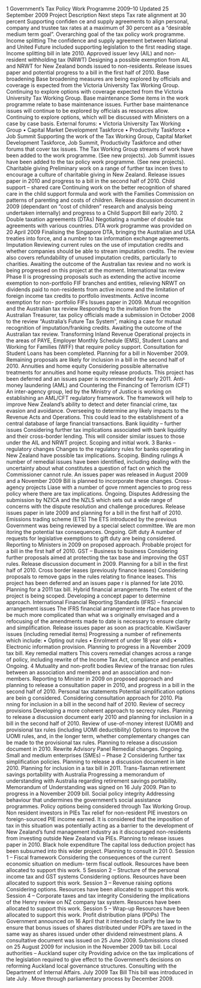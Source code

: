 1 Government’s Tax Policy Work Programme 2009–10 Updated 25 September 2009 Project Description Next steps Tax rate alignment at 30 percent Supporting confiden ce and supply agreements to align personal, company and trustee tax rates at a maximum of 30 percent as a “desirable medium term goal”. Overarching goal of the tax policy work programme. Income splitting The confidence and supply agreement between National and United Future included supporting legislation to the first reading stage. Income splitting bill in late 2010. Approved issuer levy (AIL) and non- resident withholding tax (NRWT) Designing a possible exemption from AIL and NRWT for New Zealand bonds issued to non-residents. Release issues paper and potential progress to a bill in the first half of 2010. Base broadening Base broadening measures are being explored by officials and coverage is expected from the Victoria University Tax Working Group. Continuing to explore options with coverage expected from the Victoria University Tax Working Group. Base maintenance Some items in the work programme relate to base maintenance issues. Further base maintenance issues will continue to be explored by officials as resources allow. Continuing to explore options, which will be discussed with Ministers on a case by case basis. External forums: • Victoria University Tax Working Group • Capital Market Development Taskforce • Productivity Taskforce • Job Summit Supporting the work of the Tax Working Group, Capital Market Development Taskforce, Job Summit, Productivity Taskforce and other forums that cover tax issues. The Tax Working Group streams of work have been added to the work programme. (See new projects). Job Summit issues have been added to the tax policy work programme. (See new projects). Charitable giving Preliminary work on a range of further tax incen tives to encourage a culture of charitable giving in New Zealand. Release issues paper in 2010 and progress to a bill in the second half of 2010. Child support – shared care Continuing work on the better recognition of shared care in the child support formula and work with the Families Commission on patterns of parenting and costs of children. Release discussion document in 2009 (dependant on “cost of children” research and analysis being undertaken internally) and progress to a Child Support Bill early 2010. 2 Double taxation agreements (DTAs) Negotiating a number of double tax agreements with various countries. DTA work programme was provided on 20 April 2009 Finalising the Singapore DTA, bringing the Australian and USA treaties into force, and a number to tax information exchange agreements. Imputation Reviewing current rules on the use of imputation credits and whether companies should be able to stream imputation credits. The review also covers refundability of unused imputation credits, particularly to charities. Awaiting the outcome of the Australian tax review and no work is being progressed on this project at the moment. International tax review Phase II is progressing proposals such as extending the active income exemption to non-portfolio FIF branches and entities, relieving NRWT on dividends paid to non-residents from active income and the limitation of foreign income tax credits to portfolio investments. Active income exemption for non- portfolio FIFs Issues paper in 2009. Mutual recognition and the Australian tax review Responding to the invitation from the Australian Treasurer, tax policy officials made a submission in October 2008 to the review “Australia’s Future Tax System”, making a case for mutual recognition of imputation/franking credits. Awaiting the outcome of the Australian tax review. Transforming Inland Revenue Operational projects in the areas of PAYE, Employer Monthly Schedule (EMS), Student Loans and Working for Families (WFF) that require policy support. Consultation for Student Loans has been completed. Planning for a bill in November 2009. Remaining proposals are likely for inclusion in a bill in the second half of 2010. Annuities and home equity Considering possible alternative treatments for annuities and home equity release products. This project has been deferred and an issues paper is recommended for early 2011. Anti-money laundering (AML) and Countering the Financing of Terrorism (CFT) An inter-agency group, led by the Ministry of Justice is working on establishing an AML/CFT regulatory framework. The framework will help to improve New Zealand’s ability to detect and deter financial crime, tax evasion and avoidance. Overseeing to determine any likely impacts to the Revenue Acts and Operations. This could lead to the establishment of a central database of large financial transactions. Bank liquidity – further issues Considering further tax implications associated with bank liquidity and their cross-border lending. This will consider similar issues to those under the AIL and NRWT project. Scoping and initial work. 3 Banks – regulatory changes Changes to the regulatory rules for banks operating in New Zealand have possible tax implications. Scoping. Binding rulings A number of remedial issues have been identified, including dealing with the uncertainty about what constitutes a question of fact on which the Commissioner cannot rule. An issues paper was released in August 2009 and a November 2009 Bill is planned to incorporate these changes. Cross-agency projects Liase with a number of gove rnment agencies to prog ress policy where there are tax implications. Ongoing. Disputes Addressing the submission by NZICA and the NZLS which sets out a wide range of concerns with the dispute resolution and challenge procedures. Release issues paper in late 2009 and planning for a bill in the first half of 2010. Emissions trading scheme (ETS) The ETS introduced by the previous Government was being reviewed by a special select committee. We are mon itoring the potential tax consequences. Ongoing. Gift duty A number of requests for legislative exemptions to gift duty are being considered. Reporting to Ministers in 2009 on proposed approach. Probable project for a bill in the first half of 2010. GST – Business to business Considering further proposals aimed at protecting the tax base and improving the GST rules. Release discussion document in 2009. Planning for a bill in the first half of 2010. Cross border leases (previously finance leases) Considering proposals to remove gaps in the rules relating to finance leases. This project has been deferred and an issues pape r is planned for late 2010. Planning for a 2011 tax bill. Hybrid financial arrangements The extent of the project is being scoped. Developing a concept paper to determine approach. International Financial Reporting Standards (IFRS) – financial arrangement issues The IFRS financial arrangement inte rface has proven to be much more complicated than what wa s originally envisaged and a refocusing of the amendments made to date is necessary to ensure clarity and simplification. Release issues paper as soon as practicable. KiwiSaver issues (including remedial items) Progressing a number of refinements which include: • Opting out rules • Enrolment of under 18 year olds • Electronic information provision. Planning to progress in a November 2009 tax bill. Key remedial matters This covers remedial changes across a range of policy, including rewrite of the Income Tax Act, compliance and penalties. Ongoing. 4 Mutuality and non-profit bodies Review of the transac tion rules between an association and members and an association and non-members. Reporting to Minister in 2009 on proposed approach and planning to release a consultation paper in 2010, and progress in a bill in the second half of 2010. Personal tax statements Potential simplification options are bein g considered. Considering consultation approach for 2010. Pla nning for inclusion in a bill in the second half of 2010. Review of secrecy provisions Developing a more coherent approach to secrecy rules. Planning to release a discussion document early 2010 and planning for inclusion in a bill in the second half of 2010. Review of use-of-money interest (UOMI) and provisional tax rules (including UOMI deductibility) Options to improve the UOMI rules, and, in the longer term, whether complementary changes can be made to the provisional tax rules. Planning to release a discussion document in 2010. Rewrite Advisory Panel Remedial changes. Ongoing. Small and medium enterprises (SMEs) – Phase 2 Considering further tax simplification policies. Planning to release a discussion document in late 2010. Planning for inclusion in a tax bill in 2011. Trans-Tasman retirement savings portability with Australia Progressing a memorandum of understanding with Australia regarding retirement savings portability. Memorandum of Understanding was signed on 16 July 2009. Plan to progress in a November 2009 bill. Social policy integrity Addressing behaviour that undermines the government’s social assistance programmes. Policy options being considered through Tax Working Group. Non resident investors in PIEs Tax relief for non-resident PIE investors on foreign-sourced PIE income earned. It is considered that the imposition of tax in this situation was potentially acting as a barrier to the development of New Zealand’s fund management industry as it discouraged non-residents from investing outside New Zealand via PIEs. Planning to release issues paper in 2010. Black hole expenditure The capital loss deduction project has been subsumed into this wider project. Planning to consult in 201 0. Session 1 – Fiscal framework Considering the consequences of the current economic situation on medium- term fiscal outlook. Resources have been allocated to support this work. 5 Session 2 – Structure of the personal income tax and GST systems Considering options. Resources have been allocated to support this work. Session 3 – Revenue raising options Considering options. Resources have been allocated to support this work. Session 4 – Corporate taxes and tax integrity Considering the implications of the Henry review on NZ company tax system. Resources have been allocated to support this work. Session 5 – Wrap-up Resources have been allocated to support this work. Profit distribution plans (PDPs) The Government announced on 16 April that it intended to clarify the law to ensure that bonus issues of shares distributed under PDPs are taxed in the same way as shares issued under other dividend reinvestment plans. A consultative document was issued on 25 June 2009. Submissions closed on 25 August 2009 for inclusion in the November 2009 tax bill. Local authorities – Auckland super city Providing advice on the tax implications of the legislation required to give effect to the Government’s decisions on reforming Auckland local governance structures. Consulting with the Department of Internal Affairs. July 2009 Tax Bill This bill was introduced in late July . Move through parliamentary process by December 2009.